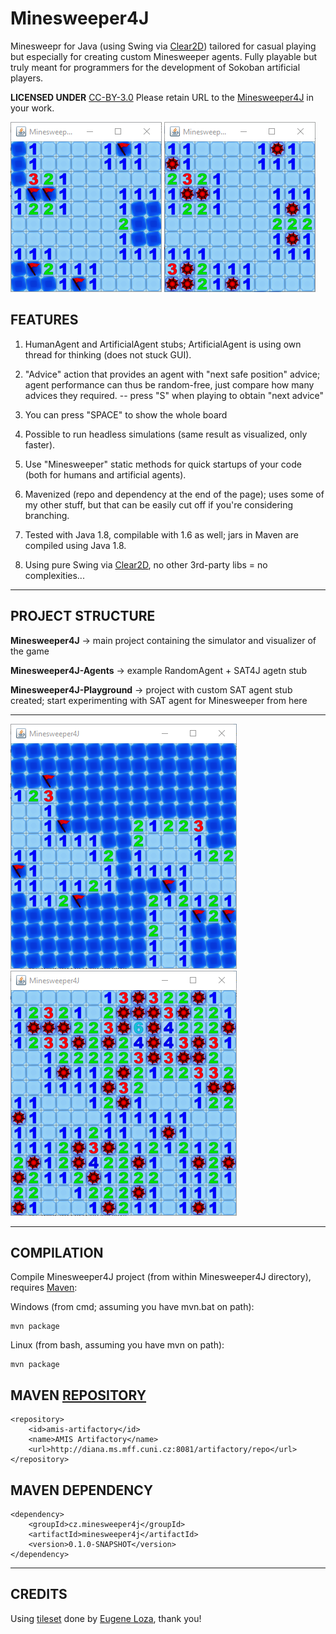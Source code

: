 # Minesweeper4J
Minesweepr for Java (using Swing via [Clear2D](http://github.com/kefik/Clear2D)) tailored for casual playing but especially for creating custom Minesweeper agents. Fully playable but truly meant for programmers for the development of Sokoban artificial players.

**LICENSED UNDER** [CC-BY-3.0](https://creativecommons.org/licenses/by/3.0/legalcode) Please retain URL to the [Minesweeper4J](https://github.com/kefik/Minesweeper4J) in your work.

![alt tag](https://github.com/kefik/Minesweeper4J/raw/master/Minesweeper4J/Minesweeper-1.png)
![alt tag](https://github.com/kefik/Minesweeper4J/raw/master/Minesweeper4J/Minesweeper-2.png)

## FEATURES

1) HumanAgent and ArtificialAgent stubs; ArtificialAgent is using own thread for thinking (does not stuck GUI).

2) "Advice" action that provides an agent with "next safe position" advice; agent performance can thus be random-free, just compare how many advices they required.
-- press "S" when playing to obtain "next advice"

3) You can press "SPACE" to show the whole board

4) Possible to run headless simulations (same result as visualized, only faster).

5) Use "Minesweeper" static methods for quick startups of your code (both for humans and artificial agents).

6) Mavenized (repo and dependency at the end of the page); uses some of my other stuff, but that can be easily cut off if you're considering branching.

7) Tested with Java 1.8, compilable with 1.6 as well; jars in Maven are compiled using Java 1.8.

8) Using pure Swing via [Clear2D](http://github.com/kefik/Clear2D), no other 3rd-party libs = no complexities...

------------------------------------------------------------

## PROJECT STRUCTURE

**Minesweeper4J** -> main project containing the simulator and visualizer of the game

**Minesweeper4J-Agents** -> example RandomAgent + SAT4J agetn stub

**Minesweeper4J-Playground** -> project with custom SAT agent stub created; start experimenting with SAT agent for Minesweeper from here

------------------------------------------------------------

![alt tag](https://github.com/kefik/Minesweeper4J/raw/master/Minesweeper4J/Minesweeper-3.png)
![alt tag](https://github.com/kefik/Minesweeper4J/raw/master/Minesweeper4J/Minesweeper-4.png)

------------------------------------------------------------

## COMPILATION

Compile Minesweeper4J project (from within Minesweeper4J directory), requires [Maven](https://maven.apache.org/):

Windows (from cmd; assuming you have mvn.bat on path):

    mvn package
    
Linux (from bash, assuming you have mvn on path):

    mvn package

## MAVEN [REPOSITORY](http://diana.ms.mff.cuni.cz:8081/artifactory)

    <repository>
        <id>amis-artifactory</id>
        <name>AMIS Artifactory</name>
        <url>http://diana.ms.mff.cuni.cz:8081/artifactory/repo</url>
    </repository>
    
## MAVEN DEPENDENCY

    <dependency>
        <groupId>cz.minesweeper4j</groupId>
        <artifactId>minesweeper4j</artifactId>
        <version>0.1.0-SNAPSHOT</version>
    </dependency>

------------------------------------------------------------

## CREDITS

Using [tileset](https://opengameart.org/content/minesweeper-tile-set) done by [Eugene Loza](https://opengameart.org/users/eugeneloza), thank you!